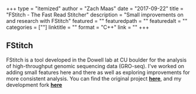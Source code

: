 +++
type = "itemized"
author = "Zach Maas"
date = "2017-09-22"
title = "FStitch - The Fast Read Stitcher"
description = "Small improvements on and research with FStitch"
featured = ""
featuredpath = ""
featuredalt = ""
categories = [""]
linktitle = ""
format = "C++"
link = ""
+++

## FStitch

FStitch is a tool developed in the Dowell lab at CU boulder for the analysis of high-throughput genomic sequencing data (GRO-seq). I've worked on adding small features here and there as well as exploring improvements for more consistent analysis. You can find the original project **[here](https://github.com/azofeifa/FStitch)**, and my development fork **[here](https://github.com/zmaas/FStitch)**

